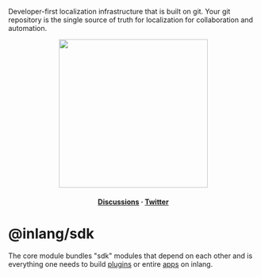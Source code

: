 Developer-first localization infrastructure that is built on git. Your git repository is the single source of truth for localization for collaboration and automation.

<div>
    <p align="center">
        <img width="300" src="https://cdn.jsdelivr.net/gh/opral/monorepo/inlang/assets/logo-white-background.png"/>
    </p>
    <h4 align="center">
        <!-- <a href="https://inlang.com/documentation" target="_blank">Get Started</a>
        ·  -->
        <a href="https://github.com/inlang/monorepo/discussions" target="_blank">Discussions</a> · <a href="https://twitter.com/inlangHQ" target="_blank">Twitter</a>
    </h4>
</div>

# @inlang/sdk

The core module bundles "sdk" modules that depend on each other and is everything one needs to build [plugins](https://inlang.com/documentation/plugin) or entire [apps](https://inlang.com/documentation/build-app) on inlang.
